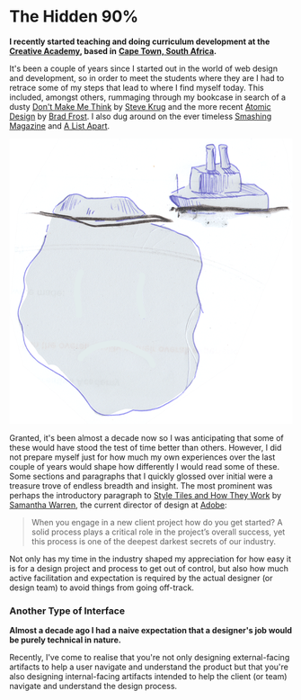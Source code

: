 # The Hidden 90%

**I recently started teaching and doing curriculum development at the** [**Creative Academy**](https://creativeacademy.ac.za)**, based in** [**Cape Town, South Africa**](https://en.wikipedia.org/wiki/Cape_Town)**.**

It's been a couple of years since I started out in the world of web design and development, so in order to meet the students where they are I had to retrace some of my steps that lead to where I find myself today. This included, amongst others, rummaging through my bookcase in search of a dusty [Don't Make Me Think](https://www.amazon.com/Dont-Make-Think-Revisited-Usability/dp/0321965515) by [Steve Krug](https://en.wikipedia.org/wiki/Steve_Krug) and the more recent [Atomic Design](https://shop.bradfrost.com) by [Brad Frost](https://bradfrost.com/). I also dug around on the ever timeless [Smashing Magazine](https://www.smashingmagazine.com/) and [A List Apart](https://alistapart.com/). 

![](../.gitbook/assets/iceberg.png)

Granted, it's been almost a decade now so I was anticipating that some of these would have stood the test of time better than others. However, I did not prepare myself just for how much my own experiences over the last couple of years would shape how differently I would read some of these. Some sections and paragraphs that I quickly glossed over initial were a treasure trove of endless breadth and insight. The most prominent was perhaps the introductory paragraph to [Style Tiles and How They Work](https://alistapart.com/article/style-tiles-and-how-they-work) by [Samantha Warren](http://samanthatoy.com/), the current director of design at [Adobe](https://www.adobe.com/):

> When you engage in a new client project how do you get started? A solid process plays a critical role in the project’s overall success, yet this process is one of the deepest darkest secrets of our industry.

Not only has my time in the industry shaped my appreciation for how easy it is for a design project and process to get out of control, but also how much active facilitation and expectation is required by the actual designer \(or design team\) to avoid things from going off-track. 

### Another Type of Interface

**Almost a decade ago I had a naive expectation that a designer's job would be purely technical in nature.** 

Recently, I've come to realise that you're not only designing external-facing artifacts to help a user navigate and understand the product but that you're also designing internal-facing artifacts intended to help the client \(or team\) navigate and understand the design process.





